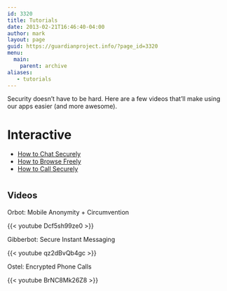 ```yaml
---
id: 3320
title: Tutorials
date: 2013-02-21T16:46:40-04:00
author: mark
layout: page
guid: https://guardianproject.info/?page_id=3320
menu:
  main:
    parent: archive
aliases:
   - tutorials
---
```

Security doesn&#8217;t have to be hard. Here are a few videos that&#8217;ll make using our apps easier (and more awesome).

# Interactive

  * <a href="https://guardianproject.info/howto/chatsecurely" target="_blank">How to Chat Securely</a>
  * <a href="https://guardianproject.info/howto/browsefreely" target="_blank">How to Browse Freely</a>
  * <a href="https://guardianproject.info/howto/callsecurely" target="_blank">How to Call Securely</a>

# <span style="font-size: 20px; font-weight: bold;">Videos</span>

Orbot: Mobile Anonymity + Circumvention

{{< youtube Dcf5sh99ze0 >}}

Gibberbot: Secure Instant Messaging

{{< youtube qz2dBvQb4gc >}}

Ostel: Encrypted Phone Calls

{{< youtube BrNC8Mk26Z8 >}}
